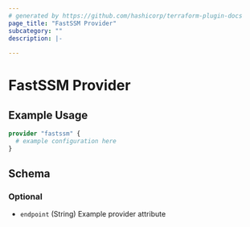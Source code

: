 ```yaml
---
# generated by https://github.com/hashicorp/terraform-plugin-docs
page_title: "FastSSM Provider"
subcategory: ""
description: |-
  
---
```


# FastSSM Provider



## Example Usage

```terraform
provider "fastssm" {
  # example configuration here
}
```

<!-- schema generated by tfplugindocs -->
## Schema

### Optional

- `endpoint` (String) Example provider attribute
